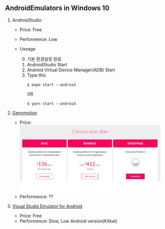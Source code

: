 ## AndroidEmulators in Windows 10

1. AndroidStudio
    - Price: Free
    - Performence: Low  
    - Useage 

        0. 기본 환경설정 완료
        1. AndroidStudio Start
        2. Android Virtual Device Manager(ADB) Start
        3. Type this
            ```
            $ expo start --android
            ```
            OR   
            ```
            $ yarn start --android
            ```

2. [Genymotion](https://www.genymotion.com)
    - Price: 
    ![price](img/genymotion.png)  
    - Performence: ??

3. [Visual Studio Emulator for Android](https://visualstudio.microsoft.com/ko/vs/msft-android-emulator/?rr=https%3A%2F%2Fgist.github.com%2F)  
    - Price: Free
    - Performence: Slow, Low Android version(Kitkat)